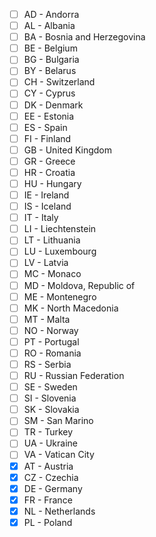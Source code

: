 - [ ] AD - Andorra
- [ ] AL - Albania
- [ ] BA - Bosnia and Herzegovina
- [ ] BE - Belgium
- [ ] BG - Bulgaria
- [ ] BY - Belarus
- [ ] CH - Switzerland
- [ ] CY - Cyprus
- [ ] DK - Denmark
- [ ] EE - Estonia
- [ ] ES - Spain
- [ ] FI - Finland
- [ ] GB - United Kingdom
- [ ] GR - Greece
- [ ] HR - Croatia
- [ ] HU - Hungary
- [ ] IE - Ireland
- [ ] IS - Iceland
- [ ] IT - Italy
- [ ] LI - Liechtenstein
- [ ] LT - Lithuania
- [ ] LU - Luxembourg
- [ ] LV - Latvia
- [ ] MC - Monaco
- [ ] MD - Moldova, Republic of
- [ ] ME - Montenegro
- [ ] MK - North Macedonia
- [ ] MT - Malta
- [ ] NO - Norway
- [ ] PT - Portugal
- [ ] RO - Romania
- [ ] RS - Serbia
- [ ] RU - Russian Federation
- [ ] SE - Sweden
- [ ] SI - Slovenia
- [ ] SK - Slovakia
- [ ] SM - San Marino
- [ ] TR - Turkey
- [ ] UA - Ukraine
- [ ] VA - Vatican City
- [x] AT - Austria
- [x] CZ - Czechia
- [x] DE - Germany
- [x] FR - France
- [x] NL - Netherlands
- [x] PL - Poland
